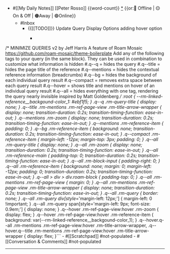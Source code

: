 - #[[My Daily Notes]] [[Peter Rosso]] {{word-count}} [*]([[ptr]])   {{or:🚫 Offline | 🟡 On & Off | 🟠Away | 🟢Online}}
    - #Inbox 
        - {{[[TODO]]}} Update Query Display Options adding hover option
            - ```css
/* MINIMIZE QUERIES v2 by Jeff Harris
A feature of Roam Mosaic https://github.com/roam-mosaic/theme-boilerplate
  Add any of the following tags to your query (in the same block). They can be used in combination to customize what information is hidden
    #.q--q = hides the query
    #.q--title = hides the page title of the reference
    #.q--mentions = hides the contextual reference information (breadcrumbs) 
    #.q--bg = hides the background of each individual query result
    #.q--compact = removes extra space between each query result
    #.q--hover = shows title and mentions on hover of an individual query result
    #.q--all = hides everything with one tag, rendering the query nearly invisible
inspired by Matt Goldenberg 
*/
:root {
 --rm-linked-reference__backgound-color_1: #ebf1f5;
}
.q--q .rm-query-title {
  display: none;
}
.q--title .rm-mentions .rm-ref-page-view .rm-title-arrow-wrapper {
  display: none;
  transition-duration: 0.2s;
  transition-timing-function: ease-in-out;
}
.q--mentions .rm-zoom {
  display: none;
  transition-duration: 0.2s;
  transition-timing-function: ease-in-out;
}
.q--mentions .rm-reference-item {
  padding: 0;
}
.q--bg .rm-reference-item {
  background: none;
  transition-duration: 0.2s;
  transition-timing-function: ease-in-out;
}
.q--compact .rm-reference-item {
  margin-left: -12px;
  margin-top: 3px;
  padding: 0;
}
.q--all .rm-query-title {
  display: none;
}
.q--all .rm-zoom {
  display: none;
  transition-duration: 0.2s;
  transition-timing-function: ease-in-out;
}
.q--all .rm-reference-main {
  padding-top: 0;
  transition-duration: 0.2s;
  transition-timing-function: ease-in-out;
}
.q--all .rm-block-input {
  padding-right: 0;
}
.q--all .rm-reference-item {
  background: none;
  margin: 0;
  margin-left: -12px;
  padding: 0;
  transition-duration: 0.2s;
  transition-timing-function: ease-in-out;
}
.q--all > div > div.roam-block {
  padding-top: 0;
}
.q--all .rm-mentions .rm-ref-page-view {
  margin: 0;
}
.q--all .rm-mentions .rm-ref-page-view .rm-title-arrow-wrapper {
  display: none;
  transition-duration: 0.2s;
  transition-timing-function: ease-in-out;
}
.q--all .rm-query {
  border: none;
}
.q--all .rm-query div[style*='margin-left: 12px;'] {
  margin-left: 0 !important;
}
.q--all .rm-query span[style='margin-left: 9px; font-size: 0.9em;'] {
  display: none;
}
.q--hover .rm-ref-page-view:hover .rm-zoom {
  display: flex;
}
.q--hover .rm-ref-page-view:hover .rm-reference-item {
  background: var(--rm-linked-reference__backgound-color_1);
}
.q--hover.q--all .rm-mentions .rm-ref-page-view:hover .rm-title-arrow-wrapper,
.q--hover.q--title .rm-mentions .rm-ref-page-view:hover .rm-title-arrow-wrapper {
  display: flex;
}```
    - #[[Scratchpad]] #not-populated
    - #[[Conversation & Comments]] #not-populated
- ---
